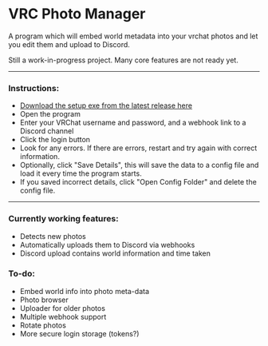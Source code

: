 # VRC Photo Manager
 
A program which will embed world metadata into your vrchat photos and let you edit them and upload to Discord.

Still a work-in-progress project. Many core features are not ready yet.

------

### Instructions:

- [Download the setup exe from the latest release here](https://github.com/Yernemm/VRC-Photo-Manager/releases)
- Open the program
- Enter your VRChat username and password, and a webhook link to a Discord channel
- Click the login button
- Look for any errors. If there are errors, restart and try again with correct information.
- Optionally, click "Save Details", this will save the data to a config file and load it every time the program starts.
- If you saved incorrect details, click "Open Config Folder" and delete the config file.

------

### Currently working features:
- Detects new photos
- Automatically uploads them to Discord via webhooks
- Discord upload contains world information and time taken

### To-do:
- Embed world info into photo meta-data
- Photo browser
- Uploader for older photos
- Multiple webhook support
- Rotate photos
- More secure login storage (tokens?)
